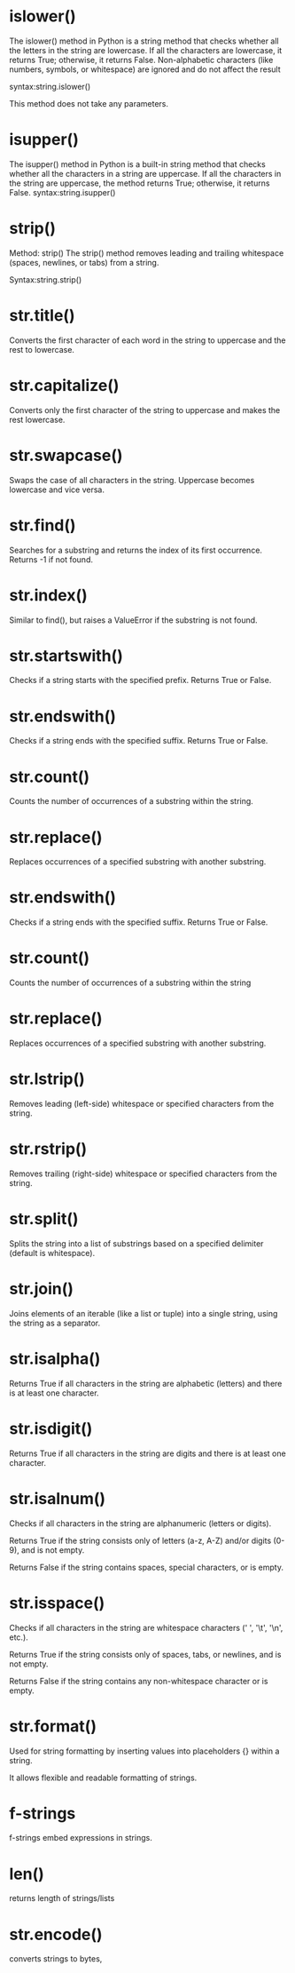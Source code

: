 # islower()

The islower() method in Python is a string method that checks whether all the letters in the string are lowercase. If all the characters are lowercase, it returns True; otherwise, it returns False. Non-alphabetic characters (like numbers, symbols, or whitespace) are ignored and do not affect the result

syntax:string.islower()

This method does not take any parameters.

# isupper()
The isupper() method in Python is a built-in string method that checks whether all the characters in a string are uppercase. If all the characters in the string are uppercase, the method returns True; otherwise, it returns False.
syntax:string.isupper()

# strip()
Method: strip()
The strip() method removes leading and trailing whitespace (spaces, newlines, or tabs) from a string.

Syntax:string.strip()
#  str.title()
Converts the first character of each word in the string to uppercase and the rest to lowercase.

# str.capitalize()
Converts only the first character of the string to uppercase and makes the rest lowercase.

# str.swapcase()
Swaps the case of all characters in the string. Uppercase becomes lowercase and vice versa.

# str.find()
Searches for a substring and returns the index of its first occurrence. Returns -1 if not found.

# str.index()
Similar to find(), but raises a ValueError if the substring is not found.

# str.startswith()
Checks if a string starts with the specified prefix. Returns True or False.

# str.endswith()
 Checks if a string ends with the specified suffix. Returns True or False.

# str.count()
 Counts the number of occurrences of a substring within the string.

# str.replace()
 Replaces occurrences of a specified substring with another substring.


# str.endswith()
Checks if a string ends with the specified suffix. Returns True or False.

# str.count()
Counts the number of occurrences of a substring within the string

# str.replace()
Replaces occurrences of a specified substring with another substring.

#  str.lstrip()
Removes leading (left-side) whitespace or specified characters from the string.

# str.rstrip()
Removes trailing (right-side) whitespace or specified characters from the string.

# str.split()
Splits the string into a list of substrings based on a specified delimiter (default is whitespace).

# str.join()
Joins elements of an iterable (like a list or tuple) into a single string, using the string as a separator.

# str.isalpha()
Returns True if all characters in the string are alphabetic (letters) and there is at least one character.
# str.isdigit()
Returns True if all characters in the string are digits and there is at least one character.

# str.isalnum()
Checks if all characters in the string are alphanumeric (letters or digits).

Returns True if the string consists only of letters (a-z, A-Z) and/or digits (0-9), and is not empty.

Returns False if the string contains spaces, special characters, or is empty.

# str.isspace()

Checks if all characters in the string are whitespace characters (' ', '\t', '\n', etc.).

Returns True if the string consists only of spaces, tabs, or newlines, and is not empty.

Returns False if the string contains any non-whitespace character or is empty.

# str.format()

Used for string formatting by inserting values into placeholders {} within a string.

It allows flexible and readable formatting of strings.

# f-strings
f-strings embed expressions in strings.

# len()
returns length of strings/lists
# str.encode()
converts strings to bytes, 












